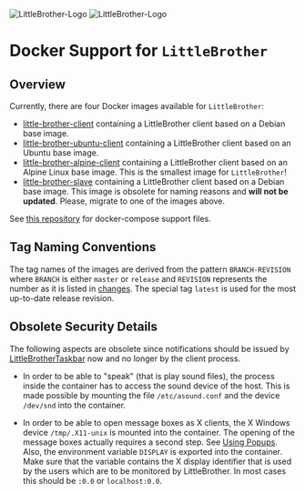 ![LittleBrother-Logo](little_brother/static/icons/icon-baby-panda-128x128.png)
![LittleBrother-Logo](little_brother/static/icons/docker-logo-128x128.png)

# Docker Support for `LittleBrother`

## Overview

Currently, there are four Docker images available for `LittleBrother`:
* [little-brother-client](https://hub.docker.com/repository/docker/marcusrickert/little-brother-client) 
  containing a LittleBrother client based on a Debian base image.
* [little-brother-ubuntu-client](https://hub.docker.com/repository/docker/marcusrickert/little-brother-ubuntu-client) 
  containing a LittleBrother client based on an Ubuntu base image.
* [little-brother-alpine-client](https://hub.docker.com/repository/docker/marcusrickert/little-brother-alpine-client) 
  containing a LittleBrother client based on an Alpine Linux base image. This is the smallest image for
  `LittleBrother`!
* [little-brother-slave](https://hub.docker.com/repository/docker/marcusrickert/little-brother-slave) 
  containing a LittleBrother client based on a Debian base image. This image is obsolete for naming reasons
  and **will not be updated**. Please, migrate to one of the images above.

See [this repository](https://github.com/marcus67/docker-little-brother) for docker-compose support files. 

## Tag Naming Conventions

The tag names of the images are derived from the pattern `BRANCH-REVISION` where `BRANCH` is either `master` or
`release` and `REVISION` represents the number as it is listed in [changes](CHANGES.md). The special tag `latest` 
is used for the most up-to-date release revision.

## Obsolete Security Details

The following aspects are obsolete since notifications should be issued by 
[LittleBrotherTaskbar](https://github.com/marcus67/little_brother_taskbar) now and no longer by the client process.  

*   In order to be able to "speak" (that is play sound files), the process inside the container has to access the sound
device of the host. This is made possible by mounting the file `/etc/asound.conf` and the device `/dev/snd` 
into the container.

*   In order to be able to open message boxes as X clients, the X Windows device `/tmp/.X11-unix` is mounted into the 
container. The opening of the message boxes actually requires a second step. See [Using Popups](README.md#using-popups). 
Also, the environment variable `DISPLAY` is exported into the container. Make sure that the variable contains the 
X display identifier that is used by the users which are to be monitored by LittleBrother. In most cases this 
should be `:0.0` or `localhost:0.0`.
